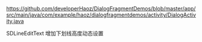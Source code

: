 https://github.com/developerHaoz/DialogFragmentDemos/blob/master/app/src/main/java/com/example/haoz/dialogfragmentdemos/activity/DialogActivity.java

SDLineEditText 增加下划线高度动态设置
